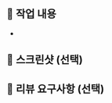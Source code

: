 ## 📝 작업 내용
- 

## 📸 스크린샷 (선택)
<!-- 공유하고 싶은 사진이 있다면 올려주세요!-->

## 🫡 리뷰 요구사항 (선택)
> <!-- 리뷰어가 확인했으면 하는 내용을 중점으로 작성해주세요. -->
> 
